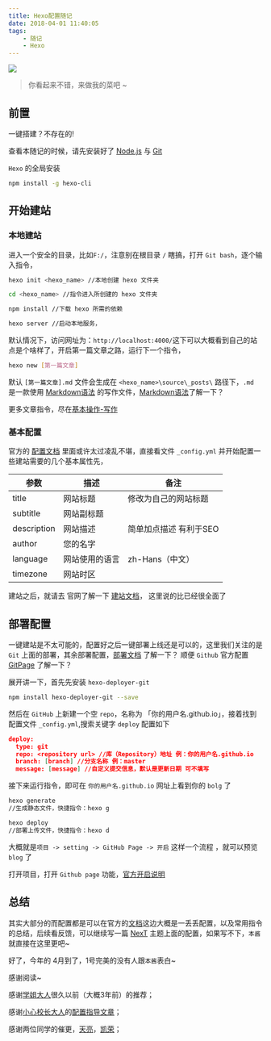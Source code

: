 ```yaml
---
title: Hexo配置随记
date: 2018-04-01 11:40:05
tags:
    - 随记
    - Hexo
---
```

![](/images/hexo-banner.jpg)

> 你看起来不错，来做我的菜吧 ~

<!-- more -->

## 前置

一键搭建？不存在的!

查看本随记的时候，请先安装好了 [Node.js](https://nodejs.org/en/) 与 [Git](https://git-scm.com/)

`Hexo` 的全局安装

```bash
npm install -g hexo-cli
```
## 开始建站

### 本地建站

进入一个安全的目录，比如`F:/`，注意别在根目录 `/` 瞎搞，打开 `Git bash`，逐个输入指令，

```bash
hexo init <hexo_name> //本地创建 hexo 文件夹

cd <hexo_name> //指令进入所创建的 hexo 文件夹

npm install //下载 hexo 所需的依赖

hexo server //启动本地服务，
```

默认情况下，访问网址为：`http://localhost:4000/`这下可以大概看到自己的站点是个啥样了，开启第一篇文章之路，运行下一个指令，


```bash
hexo new [第一篇文章]
```

默认 `[第一篇文章].md` 文件会生成在 `<hexo_name>\source\_posts\` 路径下，`.md` 是一款使用 [Markdown语法](http://markdown.cn/) 的写作文件，[Markdown语法](http://markdown.cn/)了解一下？

更多文章指令，尽在[基本操作-写作](https://hexo.io/zh-cn/docs/writing.html)

### 基本配置

官方的 [配置文档](https://hexo.io/zh-cn/docs/configuration.html) 里面或许太过凌乱不堪，直接看文件 `_config.yml` 并开始配置一些建站需要的几个基本属性先，

参数 | 描述 | 备注
-- | -- | --
title | 网站标题 | 修改为自己的网站标题
subtitle | 网站副标题 |
description | 网站描述 | 简单加点描述 有利于SEO
author | 您的名字 |
language | 网站使用的语言 | zh-Hans（中文）
timezone | 网站时区 |

建站之后，就请去 官网了解一下 [建站文档](https://hexo.io/zh-cn/docs/setup.html)， 这里说的比已经很全面了


## 部署配置

一键建站是不太可能的，配置好之后一键部署上线还是可以的，这里我们关注的是 `Git` 上面的部署，其余部署配置，[部署文档](https://hexo.io/zh-cn/docs/deployment.html) 了解一下？ 顺便 `Github` 官方配置 [GitPage](https://pages.github.com/) 了解一下？

展开讲一下，首先先安装 `hexo-deployer-git`

```bash
npm install hexo-deployer-git --save
```

然后在 `GitHub` 上新建一个空 `repo`，名称为 「你的用户名.github.io」，接着找到配置文件 `_config.yml`,搜索关键字 `deploy` 配置如下


```json
deploy:
  type: git
  repo: <repository url> //库（Repository）地址 例：你的用户名.github.io
  branch: [branch] //分支名称 例：master
  message: [message] //自定义提交信息，默认是更新日期 可不填写
```

接下来运行指令，即可在 `你的用户名.github.io` 网址上看到你的 `bolg` 了

```bash
hexo generate
//生成静态文件，快捷指令：hexo g

hexo deploy
//部署上传文件，快捷指令：hexo d
```

大概就是`项目 -> setting -> GitHub Page -> 开启` 这样一个流程 ，就可以预览 `blog` 了

打开项目，打开 `Github page` 功能，[官方开启说明](https://pages.github.com/)

## 总结

其实大部分的而配置都是可以在官方的[文档](https://hexo.io/zh-cn)这边大概是一丢丢配置，以及常用指令的总结，后续看反馈，可以继续写一篇 [NexT](http://theme-next.iissnan.com/) 主题上面的配置，如果写不下，`本酱` 就直接在这里更吧~

好了，今年的 4月到了，1号完美的没有人跟`本酱`表白~

感谢阅读~

感谢[学姐大人](https://yufan.me/)很久以前（大概3年前）的推荐；

感谢[小心校长大人](http://www.liaoyunduo.com/)的[配置指导文章](http://www.liaoyunduo.com/2017/10/01/1/)；

感谢两位同学的催更，[天亮](#)，[凯荣](#)；
